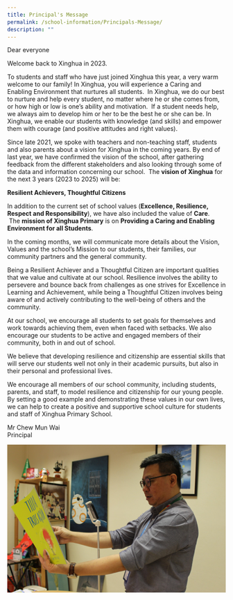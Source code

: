 ```yaml
---
title: Principal's Message
permalink: /school-information/Principals-Message/
description: ""
---
```

Dear everyone

Welcome back to Xinghua in 2023. 

To students and staff who have just joined Xinghua this year, a very warm welcome to our family! In Xinghua, you will experience a Caring and Enabling Environment that nurtures all students.  In Xinghua, we do our best to nurture and help every student, no matter where he or she comes from, or how high or low is one’s ability and motivation.  If a student needs help, we always aim to develop him or her to be the best he or she can be. In Xinghua, we enable our students with knowledge (and skills) and empower them with courage (and positive attitudes and right values).

Since late 2021, we spoke with teachers and non-teaching staff, students and also parents about a vision for Xinghua in the coming years. By end of last year, we have confirmed the vision of the school, after gathering feedback from the different stakeholders and also looking through some of the data and information concerning our school.  The **vision of Xinghua** for the next 3 years (2023 to 2025) will be:

**Resilient Achievers, Thoughtful Citizens**

In addition to the current set of school values (**Excellence, Resilience, Respect and Responsibility**), we have also included the value of **Care**.  The **mission of Xinghua Primary** is on **Providing a Caring and Enabling Environment for all Students**. 

In the coming months, we will communicate more details about the Vision, Values and the school’s Mission to our students, their families, our community partners and the general community.

Being a Resilient Achiever and a Thoughtful Citizen are important qualities that we value and cultivate at our school. Resilience involves the ability to persevere and bounce back from challenges as one strives for Excellence in Learning and Achievement, while being a Thoughtful Citizen involves being aware of and actively contributing to the well-being of others and the community.

At our school, we encourage all students to set goals for themselves and work towards achieving them, even when faced with setbacks. We also encourage our students to be active and engaged members of their community, both in and out of school.

We believe that developing resilience and citizenship are essential skills that will serve our students well not only in their academic pursuits, but also in their personal and professional lives.

We encourage all members of our school community, including students, parents, and staff, to model resilience and citizenship for our young people. By setting a good example and demonstrating these values in our own lives, we can help to create a positive and supportive school culture for students and staff of Xinghua Primary School.

Mr Chew Mun Wai<br>
Principal

![](/images/IMG_3541v1.jpeg)

